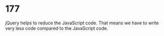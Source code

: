 # 177



jQuery helps to
reduce the JavaScript code.
That means we have to
write very less code
compared to the JavaScript
code.
